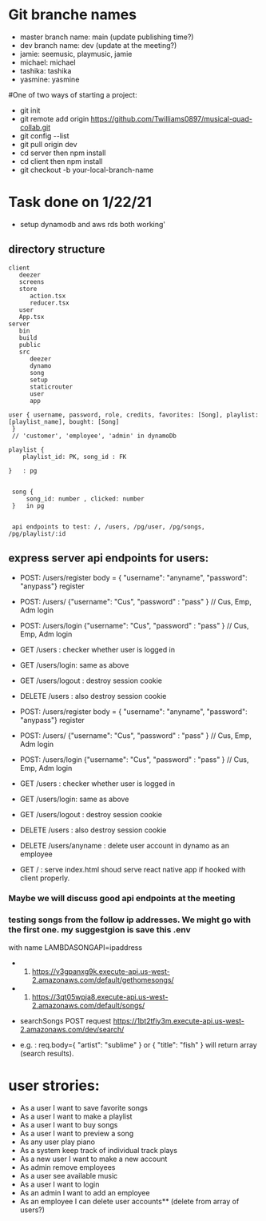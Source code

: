 # Git branche names

- master branch name: main (update publishing time?)
- dev branch name: dev (update at the meeting?)
- jamie: seemusic, playmusic, jamie
- michael: michael
- tashika: tashika
- yasmine: yasmine

#One of two ways of starting a project:

- git init
- git remote add origin https://github.com/Twilliams0897/musical-quad-collab.git
- git config --list
- git pull origin dev
- cd server then npm install
- cd client then npm install
- git checkout -b your-local-branch-name

# Task done on 1/22/21

- setup dynamodb and aws rds both working'

## directory structure

```
client
   deezer
   screens
   store
      action.tsx
      reducer.tsx
   user
   App.tsx
server
   bin
   build
   public
   src
      deezer
      dynamo
      song
      setup
      staticrouter
      user
      app
```

```
user { username, password, role, credits, favorites: [Song], playlist: [playlist_name], bought: [Song]
 }
 // 'customer', 'employee', 'admin' in dynamoDb

playlist {
	playlist_id: PK, song_id : FK

}   : pg


 song {
     song_id: number , clicked: number
 }   in pg


 api endpoints to test: /, /users, /pg/user, /pg/songs, /pg/playlist/:id
```

## express server api endpoints for users:

- POST: /users/register body = { "username": "anyname", "password": "anypass"} register
- POST: /users/ {"username": "Cus", "password" : "pass" } // Cus, Emp, Adm login
- POST: /users/login {"username": "Cus", "password" : "pass" } // Cus, Emp, Adm login

- GET /users : checker whether user is logged in
- GET /users/login: same as above
- GET /users/logout : destroy session cookie
- DELETE /users : also destroy session cookie

* POST: /users/register body = { "username": "anyname", "password": "anypass"} register
* POST: /users/ {"username": "Cus", "password" : "pass" } // Cus, Emp, Adm login
* POST: /users/login {"username": "Cus", "password" : "pass" } // Cus, Emp, Adm login

* GET /users : checker whether user is logged in
* GET /users/login: same as above
* GET /users/logout : destroy session cookie
* DELETE /users : also destroy session cookie

* DELETE /users/anyname : delete user account in dynamo as an employee

* GET / : serve index.html shoud serve react native app if hooked with client properly.

### Maybe we will discuss good api endpoints at the meeting

### testing songs from the follow ip addresses. We might go with the first one. my suggestgion is save this .env

with name LAMBDASONGAPI=ipaddress

- 1.  https://v3gpanxg9k.execute-api.us-west-2.amazonaws.com/default/gethomesongs/
- 1.  https://3qt05wpja8.execute-api.us-west-2.amazonaws.com/default/songs/

- searchSongs POST request https://1bt2tfiy3m.execute-api.us-west-2.amazonaws.com/dev/search/
- e.g. : req.body={ "artist": "sublime" } or { "title": "fish" } will return array (search results).

# user strories:
- As a user I want to save favorite songs
- As a user I want to make a playlist
- As a user I want to buy songs
- As a user I want to preview a song
- As any user play piano
- As a system keep track of individual track plays
- As a new user I want to make a new account
- As admin remove employees
- As a user see available music
- As a user I want to login
- As an admin I want to add an employee
- As an employee I can delete user accounts\*\* (delete from array of users?)
